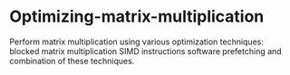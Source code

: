 # Optimizing-matrix-multiplication
Perform matrix multiplication using various optimization techniques:  blocked matrix multiplication SIMD instructions software prefetching and combination of these techniques.
